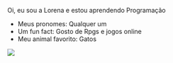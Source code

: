 Oi, eu sou a Lorena e estou aprendendo Programação
- Meus pronomes: Qualquer um
- Um fun fact: Gosto de Rpgs e jogos online
- Meu animal favorito: Gatos

![](https://media1.tenor.com/m/47qpxBq_Tw0AAAAd/cat-cat-meme.gif)

<!---
Myena1/Myena1 is a ✨ special ✨ repository because its `README.md` (this file) appears on your GitHub profile.
You can click the Preview link to take a look at your changes.
--->
